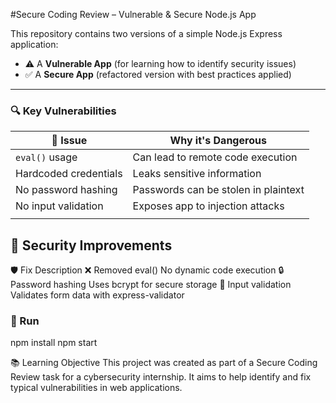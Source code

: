 #Secure Coding Review – Vulnerable & Secure Node.js App

This repository contains two versions of a simple Node.js Express application:

- ⚠️ A **Vulnerable App** (for learning how to identify security issues)
- ✅ A **Secure App** (refactored version with best practices applied)

---

### 🔍 Key Vulnerabilities
| 🔐 Issue                     | Why it's Dangerous                      |
|-----------------------------|-----------------------------------------|
| `eval()` usage              | Can lead to remote code execution       |
| Hardcoded credentials       | Leaks sensitive information             |
| No password hashing         | Passwords can be stolen in plaintext    |
| No input validation         | Exposes app to injection attacks        |
    |



## 🔐 Security Improvements
🛡️ Fix	Description
❌ Removed eval()	No dynamic code execution
🔒 Password hashing	Uses bcrypt for secure storage
🧼 Input validation	Validates form data with express-validator


### 🧪 Run
npm install
npm start



📚 Learning Objective
This project was created as part of a Secure Coding Review task for a cybersecurity internship. It aims to help identify and fix typical vulnerabilities in web applications.



